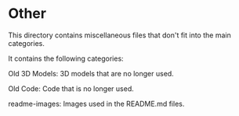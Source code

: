 Other
===
This directory contains miscellaneous files that don't fit into the main categories.

It contains the following categories:

Old 3D Models: 3D models that are no longer used.

Old Code: Code that is no longer used.

readme-images: Images used in the README.md files.
